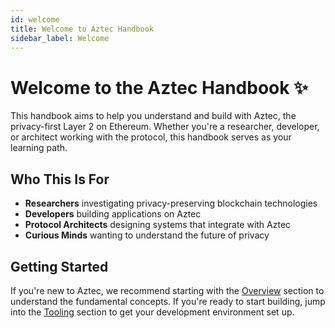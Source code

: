 ```yaml
---
id: welcome
title: Welcome to Aztec Handbook
sidebar_label: Welcome
---
```


# Welcome to the Aztec Handbook ✨

This handbook aims to help you understand and build with Aztec, the privacy-first Layer 2 on Ethereum. Whether you're a researcher, developer, or architect working with the protocol, this handbook serves as your learning path.

## Who This Is For

- **Researchers** investigating privacy-preserving blockchain technologies
- **Developers** building applications on Aztec
- **Protocol Architects** designing systems that integrate with Aztec
- **Curious Minds** wanting to understand the future of privacy

## Getting Started

If you're new to Aztec, we recommend starting with the [Overview](./background/overview.md) section to understand the fundamental concepts. If you're ready to start building, jump into the [Tooling](./tooling/overview.md) section to get your development environment set up.